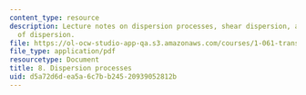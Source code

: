 ```yaml
---
content_type: resource
description: Lecture notes on dispersion processes, shear dispersion, and other mechanisms
  of dispersion.
file: https://ol-ocw-studio-app-qa.s3.amazonaws.com/courses/1-061-transport-processes-in-the-environment-fall-2008/d5a72d6dea5a6c7bb24520939052812b_lec_08.pdf
file_type: application/pdf
resourcetype: Document
title: 8. Dispersion processes
uid: d5a72d6d-ea5a-6c7b-b245-20939052812b
---
```

